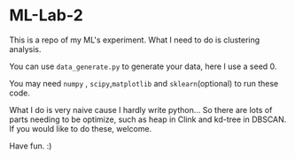 # ML-Lab-2

This is a repo of my ML's experiment. What I need to do is clustering analysis.

You can use `data_generate.py` to generate your data, here I use a seed 0.

You may need `numpy` , `scipy`,`matplotlib` and `sklearn`(optional) to run these code.

What I do is very naive cause I hardly write python... So there are lots of parts needing to be optimize, such as heap in Clink and kd-tree in DBSCAN. If you would like to do these, welcome.

Have fun. :)